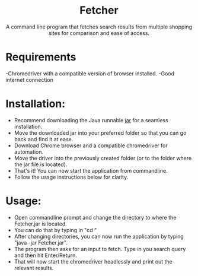 <h1 align="center">Fetcher</h1>

<p align="center">A command line program that fetches search results from multiple shopping sites for comparison and ease of access.</p>

# Requirements
-Chromedriver with a compatible version of browser installed.
-Good internet connection


# Installation:
- Recommend downloading the Java runnable <a href="https://www.github.com/UdaySai101/Fetcher/raw/master/Fetcher.jar">jar</a> for a seamless installation.
- Move the downloaded jar into your preferred folder so that you can go back and find it at ease.
- Download Chrome browser and a compatible chromedriver for automation.
- Move the driver into the previously created folder (or to the folder where the jar file is located).
- That's it! You can now start the application from commandline.
- Follow the usage instructions below for clarity.


# Usage:
- Open commandline prompt and change the directory to where the Fetcher.jar is located. 
- You can do that by typing in "cd <pathofthefolder>"
- After changing directories, you can now run the application by typing "java -jar Fetcher.jar".
- The program then asks for an input to fetch. Type in you search query and then hit Enter/Return.
- That will now start the chromedriver headlessly and print out the relevant results.
